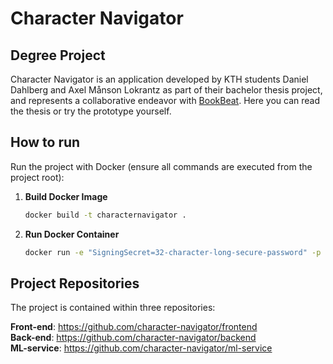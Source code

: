 # Character Navigator
## Degree Project

Character Navigator is an application developed by KTH students Daniel Dahlberg and Axel Månson Lokrantz as part of their bachelor thesis project, and represents a collaborative endeavor with <a href="https://www.bookbeat.com">BookBeat</a>. Here you can read the thesis or try the prototype yourself.

## How to run
Run the project with Docker (ensure all commands are executed from the project root):
1. **Build Docker Image**
    ```bash
    docker build -t characternavigator .
    ```

2. **Run Docker Container**
   ```bash
   docker run -e "SigningSecret=32-character-long-secure-password" -p 8080:8080 --name containername characternavigator
   ```

## Project Repositories
The project is contained within three repositories:

**Front-end**: https://github.com/character-navigator/frontend <br/>
**Back-end**: https://github.com/character-navigator/backend <br/>
**ML-service**: https://github.com/character-navigator/ml-service
